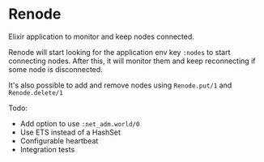 Renode
======

Elixir application to monitor and keep nodes connected.

Renode will start looking for the application env key `:nodes` to start connecting nodes. After this, it will monitor them and keep reconnecting if some node is disconnected.

It's also possible to add and remove nodes using `Renode.put/1` and `Renode.delete/1`

Todo:

* Add option to use `:net_adm.world/0`
* Use ETS instead of a HashSet
* Configurable heartbeat
* Integration tests
